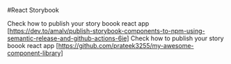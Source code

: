 #React Storybook

Check how to publish your story boook react app [https://dev.to/amalv/publish-storybook-components-to-npm-using-semantic-release-and-github-actions-6ie]
Check how to publish your story boook react app [https://github.com/prateek3255/my-awesome-component-library]
